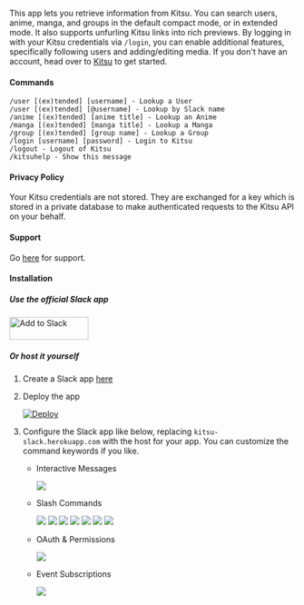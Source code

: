 This app lets you retrieve information from Kitsu. You can search users, anime, manga, and groups in the default compact mode, or in extended mode. It also supports unfurling Kitsu links into rich previews. By logging in with your Kitsu credentials via `/login`, you can enable additional features, specifically following users and adding/editing media. If you don't have an account, head over to [Kitsu](https://kitsu.io) to get started.

#### Commands

```
/user [(ex)tended] [username] - Lookup a User
/user [(ex)tended] [@username] - Lookup by Slack name
/anime [(ex)tended] [anime title] - Lookup an Anime
/manga [(ex)tended] [manga title] - Lookup a Manga
/group [(ex)tended] [group name] - Lookup a Group
/login [username] [password] - Login to Kitsu
/logout - Logout of Kitsu
/kitsuhelp - Show this message
```

#### Privacy Policy

Your Kitsu credentials are not stored. They are exchanged for a key which is stored in a private database to make authenticated requests to the Kitsu API on your behalf.

#### Support

Go [here](https://kitsu-slack.herokuapp.com/contact.html) for support.

#### Installation

##### Use the official Slack app

<a href="https://slack.com/oauth/authorize?scope=commands,links:read,links:write&client_id=12303250033.57925979077"><img alt="Add to Slack" height="40" width="139" src="https://platform.slack-edge.com/img/add_to_slack.png" srcset="https://platform.slack-edge.com/img/add_to_slack.png 1x, https://platform.slack-edge.com/img/add_to_slack@2x.png 2x" /></a>

##### Or host it yourself

1. Create a Slack app [here](https://i.imgur.com/Zr8MCop.png)

2. Deploy the app

    [![Deploy](https://www.herokucdn.com/deploy/button.svg)](https://heroku.com/deploy)

3. Configure the Slack app like below, replacing `kitsu-slack.herokuapp.com` with the host for your app. You can customize the command keywords if you like.

    - Interactive Messages

        ![](https://i.imgur.com/ohdm2b5.png)

    - Slash Commands

        ![](https://i.imgur.com/Dg5Flab.png)
        ![](https://i.imgur.com/TibRYGI.png)
        ![](https://i.imgur.com/nhvEruS.png)
        ![](https://i.imgur.com/w7LtaPP.png)
        ![](https://i.imgur.com/m4O6mqT.png)
        ![](https://i.imgur.com/OweHviE.png)
        ![](https://i.imgur.com/8NSJXRF.png)

    - OAuth & Permissions

        ![](https://i.imgur.com/56G26Rj.png)

    - Event Subscriptions

        ![](https://i.imgur.com/DIxFkVc.png)
